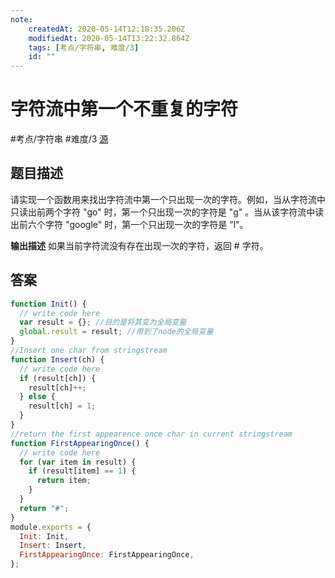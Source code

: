```yaml
---
note:
    createdAt: 2020-05-14T12:18:35.206Z
    modifiedAt: 2020-05-14T13:22:32.864Z
    tags: [考点/字符串, 难度/3]
    id: ""
---
```

# 字符流中第一个不重复的字符
#考点/字符串 #难度/3 [源](https://www.nowcoder.com/practice/00de97733b8e4f97a3fb5c680ee10720?tpId=13&tqId=11207&tPage=1&rp=1&ru=/ta/coding-interviews&qru=/ta/coding-interviews/question-ranking)
<!-- @crossnote.comment "id":"3bbdb3e7-6efb-4dbc-ab34-db602e4c202f" -->  
## 题目描述
请实现一个函数用来找出字符流中第一个只出现一次的字符。例如，当从字符流中只读出前两个字符 "go" 时，第一个只出现一次的字符是 "g" 。当从该字符流中读出前六个字符 "google" 时，第一个只出现一次的字符是 "l"。

**输出描述**
如果当前字符流没有存在出现一次的字符，返回 # 字符。

## 答案

```javascript
function Init() {
  // write code here
  var result = {}; //目的是将其变为全局变量
  global.result = result; //用到了node的全局变量
}
//Insert one char from stringstream
function Insert(ch) {
  // write code here
  if (result[ch]) {
    result[ch]++;
  } else {
    result[ch] = 1;
  }
}
//return the first appearence once char in current stringstream
function FirstAppearingOnce() {
  // write code here
  for (var item in result) {
    if (result[item] == 1) {
      return item;
    }
  }
  return "#";
}
module.exports = {
  Init: Init,
  Insert: Insert,
  FirstAppearingOnce: FirstAppearingOnce,
};
```